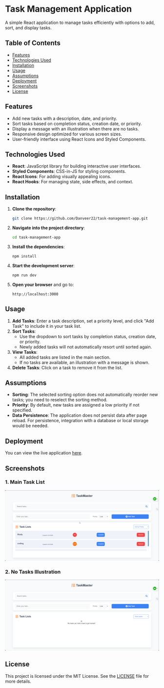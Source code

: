 # Task Management Application

A simple React application to manage tasks efficiently with options to add, sort, and display tasks.

## Table of Contents

- [Features](#features)
- [Technologies Used](#technologies-used)
- [Installation](#installation)
- [Usage](#usage)
- [Assumptions](#assumptions)
- [Deployment](#deployment)
- [Screenshots](#screenshots)
- [License](#license)

## Features

- Add new tasks with a description, date, and priority.
- Sort tasks based on completion status, creation date, or priority.
- Display a message with an illustration when there are no tasks.
- Responsive design optimized for various screen sizes.
- User-friendly interface using React Icons and Styled Components.

## Technologies Used

- **React**: JavaScript library for building interactive user interfaces.
- **Styled Components**: CSS-in-JS for styling components.
- **React Icons**: For adding visually appealing icons.
- **React Hooks**: For managing state, side effects, and context.

## Installation

1. **Clone the repository**:

   ```bash
   git clone https://github.com/Danveer22/task-management-app.git
   ```

2. **Navigate into the project directory**:

   ```bash
   cd task-management-app
   ```

3. **Install the dependencies**:

   ```bash
   npm install
   ```

4. **Start the development server**:

   ```bash
   npm run dev
   ```

5. **Open your browser** and go to:

   ```
   http://localhost:3000
   ```

## Usage

1. **Add Tasks**: Enter a task description, set a priority level, and click "Add Task" to include it in your task list.
2. **Sort Tasks**:
   - Use the dropdown to sort tasks by completion status, creation date, or priority.
   - Newly added tasks will not automatically resort until sorted again.
3. **View Tasks**:
   - All added tasks are listed in the main section.
   - If no tasks are available, an illustration with a message is shown.
4. **Delete Tasks**: Click on a task to remove it from the list.

## Assumptions

- **Sorting**: The selected sorting option does not automatically reorder new tasks; you need to reselect the sorting method.
- **Priority**: By default, new tasks are assigned a low priority if not specified.
- **Data Persistence**: The application does not persist data after page reload. For persistence, integration with a database or local storage would be needed.

## Deployment

You can view the live application [here](https://shine-task-management-app.netlify.app).

## Screenshots

### 1. Main Task List

![Main Task List](<./screenshots/screenshot%20(2).png>)

### 2. No Tasks Illustration

![No Tasks](<./screenshots/screenshot%20(1).png>)

## License

This project is licensed under the MIT License. See the [LICENSE](LICENSE) file for more details.
